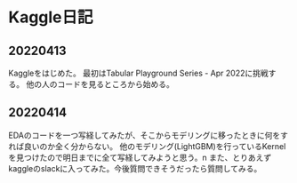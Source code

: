 # Kaggle日記
## 20220413
Kaggleをはじめた。
最初はTabular Playground Series - Apr 2022に挑戦する。
他の人のコードを見るところから始める。

## 20220414
EDAのコードを一つ写経してみたが、そこからモデリングに移ったときに何をすれば良いのか全く分からない。
他のモデリング(LightGBM)を行っているKernelを見つけたので明日までに全て写経してみようと思う。n
また、とりあえずkaggleのslackに入ってみた。今後質問できそうだったら質問してみる。

